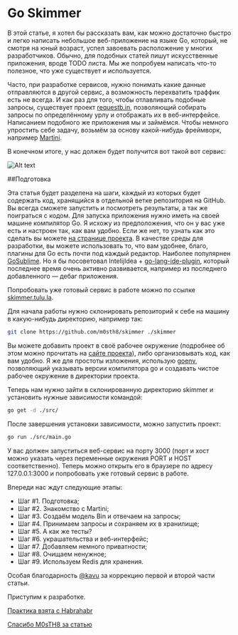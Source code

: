 # Go Skimmer

В этой статье, я хотел бы рассказать вам, как можно достаточно быстро и легко написать небольшое веб-приложение на языке Go, который, не смотря на юный возраст, успел завоевать расположение у многих разработчиков. Обычно, для подобных статей пишут искусственные приложения, вроде TODO листа. Мы же попробуем написать что-то полезное, что уже существует и используется.

Часто, при разработке сервисов, нужно понимать какие данные отправляются в другой сервис, а возможность перехватить траффик есть не всегда. И как раз для того, чтобы отлавливать подобные запросы, существует проект [requestb.in](http://requestb.in/), позволяющий собирать запросы по определённому урлу и отображать их в веб-интерфейсе. Написанием подобного же приложения мы и займёмся. Чтобы немного упростить себе задачу, возьмём за основу какой-нибудь фреймворк, например [Martini](http://martini.codegangsta.io/).

В конечном итоге, у нас должен будет получится вот такой вот сервис:

![Alt text](https://habrastorage.org/getpro/habr/post_images/a18/13a/db9/a1813adb9fcbbd5f30549ad4d0429b8f.png)

##Подготовка

Эта статья будет разделена на шаги, каждый из которых будет содержать код, хранящийся в отдельной ветке репозитория на GitHub. Вы всегда сможете запустить и посмотреть результаты, а так же поиграться с кодом.
Для запуска приложения нужно иметь на своей машине компилятор Go. Я исхожу из предположения, что он у вас уже есть и настроен так, как вам удобно. Если же нет, то узнать как это сделать вы можете [на странице проекта](http://golang.org/doc/install).
В качестве среды для разработки, вы можете использовать то, что вам удобнее, благо, плагины для Go есть почти под каждый редактор. Наиболее популярнен [GoSublime](https://github.com/DisposaBoy/GoSublime). Но я бы посоветовал IntelijIdea + [go-lang-ide-plugin](http://plugins.jetbrains.com/plugin/5047), который последнее время очень активно развивается, например из последнего добавленного — дебаг приложения. 

Попробовать уже готовый сервис в работе можно по ссылке [skimmer.tulu.la](skimmer.tulu.la).

Для начала работы нужно склонировать репозиторий к себе на машину в какую-нибудь директорию, например так:
```bash
git clone https://github.com/m0sth8/skimmer ./skimmer
```
Вы можете добавить проект в своё рабочее окружение (подробнее об этом можно прочитать на [сайте проекта](http://golang.org/doc/code.html#Workspaces)), либо организовывать код, как вам удобно. Я же для простоты изложения, использую [goenv](https://github.com/pwoolcoc/goenv), позволяющий указывать версии компилятора go и создавать чистое рабочее окружение в директории проекта.

Теперь нам нужно зайти в склонированную директорию skimmer и установить нужные зависимости командой:
```bash
go get -d ./src/
```
После завершения установки зависимости, можно запустить проект:
```bash
go run ./src/main.go
```
У вас должен запуститься веб-сервис на порту 3000 (порт и хост можно указать через переменные окружения PORT и HOST соответственно). Теперь можно открыть его в браузере по адресу 127.0.0.1:3000 и попробовать уже готовый сервис в работе.

Впереди нас ждут следующие этапы:
* Шаг #1. Подготовка;
* Шаг #2. Знакомство с Martini;
* Шаг #3. Создаём модель Bin и отвечаем на запросы;
* Шаг #4. Принимаем запросы и сохраняем их в хранилище; 
* Шаг #5. А как же тесты?
* Шаг #6. украшательства и веб-интерфейс;
* Шаг #7. Добавляем немного приватности;
* Шаг #8. Очищаем ненужное;
* Шаг #9. Используем Redis для хранения.


Особая благодарность [@kavu](https://habrahabr.ru/users/kavu/) за коррекцию первой и второй части статьи.

Приступим к разработке.

[Практика взята с Habrahabr](https://habrahabr.ru/post/208680/) 

[Спасибо M0sTH8 за статью](https://habrahabr.ru/users/M0sTH8/)
